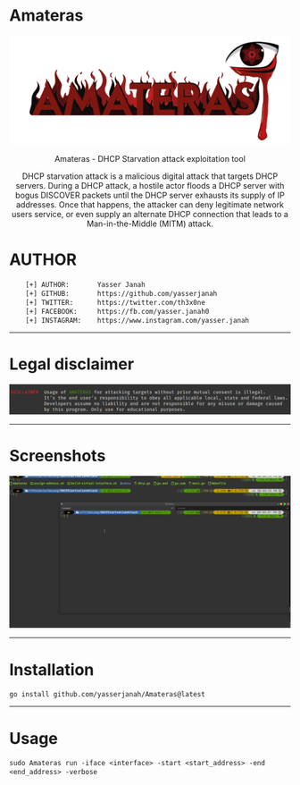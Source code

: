 # Amateras

<p align="center">
  <img src="https://raw.githubusercontent.com/yasserjanah/Amateras/main/screenshots/amateras_logo.png">
</p>

<p align="center">Amateras - DHCP Starvation attack exploitation tool</p>

<p align="center">
  DHCP starvation attack is a malicious digital attack that targets DHCP servers. During a DHCP attack, a hostile actor floods a DHCP server with bogus DISCOVER packets until the DHCP server exhausts its supply of IP addresses. Once that happens, the attacker can deny legitimate network users service, or even supply an alternate DHCP connection that leads to a Man-in-the-Middle (MITM) attack.
 </p>

# AUTHOR 
```
    [+] AUTHOR:       Yasser Janah
    [+] GITHUB:       https://github.com/yasserjanah
    [+] TWITTER:      https://twitter.com/th3x0ne
    [+] FACEBOOK:     https://fb.com/yasser.janah0
    [+] INSTAGRAM:    https://www.instagram.com/yasser.janah
```
---

# Legal disclaimer
![LEGAL_DISCLAIMER](https://raw.githubusercontent.com/yasserjanah/Amateras/main/screenshots/DESCLAIMER.png)

---
# Screenshots
![AMATERAS](https://raw.githubusercontent.com/yasserjanah/Amateras/main/screenshots/Amateras_example.gif)

---
# Installation
```
go install github.com/yasserjanah/Amateras@latest
```
---

# Usage

```
sudo Amateras run -iface <interface> -start <start_address> -end <end_address> -verbose
```
